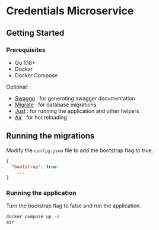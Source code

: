 # Credentials Microservice

## Getting Started

### Prerequisites

- Go 1.18+
- Docker
- Docker Compose

Optional:

- [Swaggo](https://github.com/swaggo/swag) : for generating swagger documentation
- [Migrate](https://github.com/golang-migrate/migrate) : for database migrations
- [Just](https://github.com/casey/just) : for running the application and other helpers
- [Air](https://github.com/cosmtrek/air) : for hot reloading

## Running the migrations

Modify the `config.json` file to add the bootstrap flag to true.

```json
{
  "bootstrap": true
    ...
}
```

### Running the application

Turn the bootstrap flag to false and run the application.

```bash
docker compose up -d
air
```
